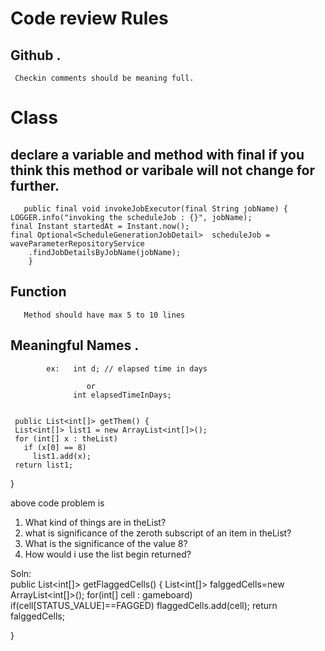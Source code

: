 # Code review Rules

## Github .  
     Checkin comments should be meaning full.


# Class
## declare a variable and method with final if you think this method or varibale will not change for further.    
       public final void invokeJobExecutor(final String jobName) {
    LOGGER.info("invoking the scheduleJob : {}", jobName);
    final Instant startedAt = Instant.now();
    final Optional<ScheduleGenerationJobDetail>  scheduleJob = waveParameterRepositoryService
        .findJobDetailsByJobName(jobName);
        }
  ## Function
       Method should have max 5 to 10 lines
       
  ## Meaningful Names . 
            ex:   int d; // elapsed time in days
                     
                     or 
                  int elapsedTimeInDays;
  
  
     public List<int[]> getThem() {
     List<int[]> list1 = new ArrayList<int[]>();
     for (int[] x : theList)
       if (x[0] == 8)
         list1.add(x);
     return list1;
   }
   
   above code problem is
   1) What kind of things are in theList?
   2) what is significance of the zeroth subscript of an item in theList?
   3) What is the significance of the value 8?
   4) How would i use the list begin returned?
   
   Soln:   
   public List<int[]> getFlaggedCells() {
       List<int[]> falggedCells=new ArrayList<int[]>();
       for(int[] cell : gameboard)
       if(cell[STATUS_VALUE]==FAGGED)
              flaggedCells.add(cell);
              return falggedCells;
                 
   }
   
  
